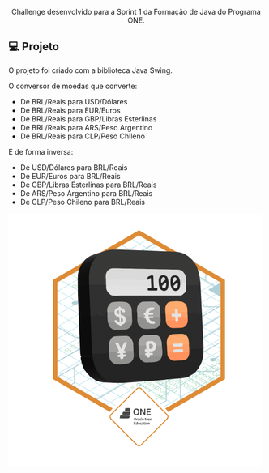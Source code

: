

<p align="center">
Challenge desenvolvido para a Sprint 1 da Formação de
Java do Programa ONE. <br/>
</p>


## 💻 Projeto

O projeto foi criado com a biblioteca Java Swing.

O conversor de moedas que converte:

 - De BRL/Reais para USD/Dólares
 - De BRL/Reais para EUR/Euros
 - De BRL/Reais para GBP/Libras Esterlinas
 - De BRL/Reais para ARS/Peso Argentino
 - De BRL/Reais para CLP/Peso Chileno

E de forma inversa:

 - De USD/Dólares para BRL/Reais
 - De EUR/Euros para BRL/Reais
 - De GBP/Libras Esterlinas para BRL/Reais
 - De ARS/Peso Argentino para BRL/Reais
 - De CLP/Peso Chileno para BRL/Reais
   
<img src="https://github.com/AlyssaCrivellaro/one_challenge_java1/blob/f5998edb6ebb9777eaa6e5d7e8f5d1cf2b1081bf/Badge-Conversor.png">
